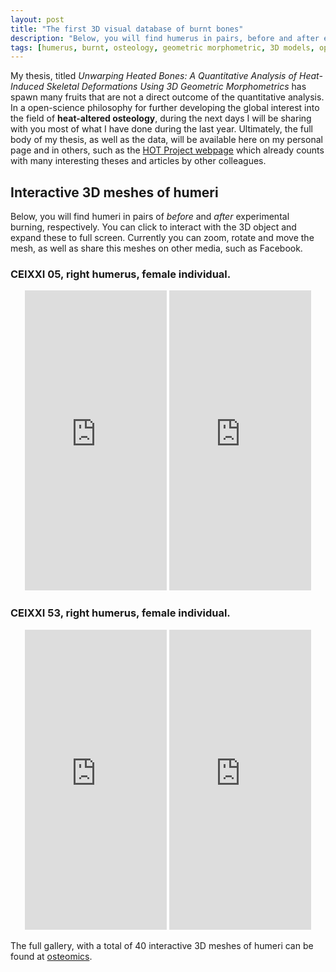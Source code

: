 ```yaml
---
layout: post
title: "The first 3D visual database of burnt bones"
description: "Below, you will find humerus in pairs, before and after experimental burning, respectively. Click to interact with the 3D object."
tags: [humerus, burnt, osteology, geometric morphometric, 3D models, open science]
---
```



My thesis, titled *Unwarping Heated Bones: A Quantitative Analysis of Heat-Induced Skeletal Deformations Using 3D Geometric Morphometrics* has spawn many fruits that are not a direct outcome of the quantitative analysis. In a open-science philosophy for further developing the global interest into the field of **heat-altered osteology**, during the next days I will be sharing with you most of what I have done during the last year. Ultimately, the full body of my thesis, as well as the data, will be available here on my personal page and in others, such as the <a href ="http://hotresearch.wix.com/main" target = "_blank">HOT Project webpage</a> which already counts with many interesting theses and articles by other colleagues.

## Interactive 3D meshes of humeri 

Below, you will find humeri in pairs of *before* and *after* experimental burning, respectively. You can click to interact with the 3D object and expand these to full screen. Currently you can zoom, rotate and move the mesh, as well as share this meshes on other media, such as Facebook.

### CEIXXI 05, right humerus, female individual.
<p align = "center">
	<iframe src="https://sketchfab.com/models/3ab7679855e94b3ab93aaa854c36d7cd/embed" width="45%" height="480" frameborder="0" allowfullscreen="allowfullscreen"></iframe> 
	<iframe src="https://sketchfab.com/models/8252cb4bfd7547d0acffa782cf58fb97/embed" width="45%" height="480" frameborder="0" allowfullscreen="allowfullscreen"></iframe>
</p>

### CEIXXI 53, right humerus, female individual.
<p align = "center">
	<iframe src="https://sketchfab.com/models/1ad6e519842b456d915fe7e48ba944a9/embed" width="45%" height="480" frameborder="0" allowfullscreen="allowfullscreen"></iframe> 
	<iframe src="https://sketchfab.com/models/bfc65c33d6194f7194381b07404363b4/embed" width="45%" height="480" frameborder="0" allowfullscreen="allowfullscreen"></iframe>
</p>

The full gallery, with a total of 40 interactive 3D meshes of humeri can be found at [osteomics](http://osteomics.com/3d-virtual-models-of-hot-humeri/).